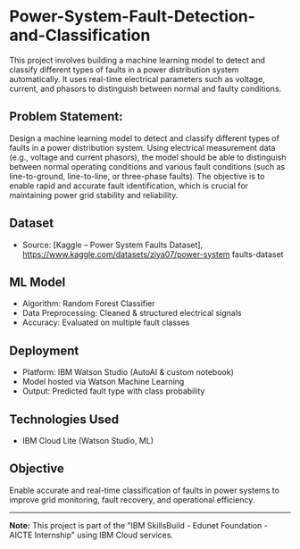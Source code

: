 # Power-System-Fault-Detection-and-Classification

This project involves building a machine learning model to detect and classify different types of faults in a power distribution system automatically. It uses real-time electrical parameters such as voltage, current, and phasors to distinguish between normal and faulty conditions.

## Problem Statement:
Design a machine learning model to detect and classify different types of faults in a power 
distribution system. Using electrical measurement data (e.g., voltage and current 
phasors), the model should be able to distinguish between normal operating conditions 
and various fault conditions (such as line-to-ground, line-to-line, or three-phase faults). 
The objective is to enable rapid and accurate fault identification, which is crucial for 
maintaining power grid stability and reliability. 

## Dataset
- Source: [Kaggle – Power System Faults Dataset], https://www.kaggle.com/datasets/ziya07/power-system
faults-dataset

## ML Model
- Algorithm: Random Forest Classifier
- Data Preprocessing: Cleaned & structured electrical signals
- Accuracy: Evaluated on multiple fault classes

## Deployment
- Platform: IBM Watson Studio (AutoAI & custom notebook)
- Model hosted via Watson Machine Learning
- Output: Predicted fault type with class probability

## Technologies Used
- IBM Cloud Lite (Watson Studio, ML)

## Objective
Enable accurate and real-time classification of faults in power systems to improve grid monitoring, fault recovery, and operational efficiency.

---

**Note:** This project is part of the "IBM SkillsBuild - Edunet Foundation - AICTE Internship" using IBM Cloud services.
